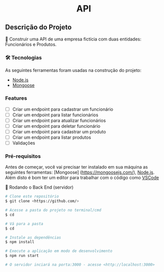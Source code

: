 <h1 align="center">API </h1>

## Descrição do Projeto

🚀 Construir uma API de uma empresa fictícia com duas entidades: Funcionários e Produtos.

### 🛠 Tecnologias
As seguintes ferramentas foram usadas na construção do projeto:

- [Node.js](https://nodejs.org/en/)
- [Mongoose](https://mongoosejs.com/)


### Features

- [ ] Criar um endpoint para cadastrar um funcionário
- [ ] Criar um endpoint para listar funcionários
- [ ] Criar um endpoint para atualizar funcionários
- [ ] Criar um endpoint para deletar funcionário
- [ ] Criar um endpoint para cadastrar um produto
- [ ] Criar um endpoint para listar produtos
- [ ] Validações
 
### Pré-requisitos
Antes de começar, você vai precisar ter instalado em sua máquina as seguintes ferramentas:
[Mongoose] (https://mongoosejs.com/), [Node.js](https://nodejs.org/en/). 
Além disto é bom ter um editor para trabalhar com o código como [VSCode](https://code.visualstudio.com/)

🎲 Rodando o Back End (servidor)
```bash
# Clone este repositório
$ git clone <https://github.com/>

# Acesse a pasta do projeto no terminal/cmd
$ cd 

# Vá para a pasta 
$ cd 

# Instale as dependências
$ npm install

# Execute a aplicação em modo de desenvolvimento
$ npm run start

# O servidor inciará na porta:3000 - acesse <http://localhost:3000>
```
